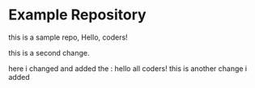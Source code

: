# Example Repository
this is a sample repo, Hello, coders!

this is a second change.

here i changed and added the : hello all coders!
this is another change i added 